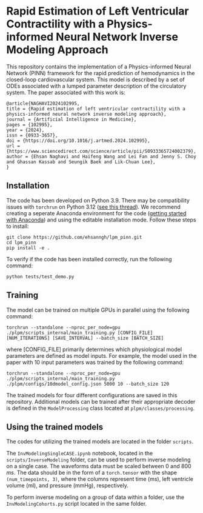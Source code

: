 # Rapid Estimation of Left Ventricular Contractility with a Physics-informed Neural Network Inverse Modeling Approach #

This repository contains the implementation of a Physics-informed Neural Network (PINN) framework for the rapid prediction of hemodynamics in the closed-loop cardiovascular system. This model is described by a set of ODEs associated with a lumped parameter description of the circulatory system. The paper associated with this work is:
```
@article{NAGHAVI2024102995,
title = {Rapid estimation of left ventricular contractility with a physics-informed neural network inverse modeling approach},
journal = {Artificial Intelligence in Medicine},
pages = {102995},
year = {2024},
issn = {0933-3657},
doi = {https://doi.org/10.1016/j.artmed.2024.102995},
url = {https://www.sciencedirect.com/science/article/pii/S0933365724002379},
author = {Ehsan Naghavi and Haifeng Wang and Lei Fan and Jenny S. Choy and Ghassan Kassab and Seungik Baek and Lik-Chuan Lee},
}
```

## Installation ##
The code has been developed on Python 3.9. There may be compatibility issues with `torchrun` on Python 3.12 ([see this thread](https://github.com/pytorch/pytorch/issues/125990)).
We recommend creating a seperate Anaconda environment for the code ([getting started with Anaconda](https://docs.anaconda.com/free/anaconda/getting-started/)) and using the editable installation mode. Follow these steps to install:
```
git clone https://github.com/ehsanngh/lpm_pinn.git
cd lpm_pinn
pip install -e .
```

To verify if the code has been installed correctly, run the following command:
```
python tests/test_demo.py
```

## Training ##
The model can be trained on multiple GPUs in parallel using the following command:
```
torchrun --standalone --nproc_per_node=gpu ./plpm/scripts_internal/main_training.py [CONFIG_FILE] [NUM_ITERATIONS] [SAVE_INTERVAL] --batch_size [BATCH_SIZE]
```
where [CONFIG_FILE] primarily determines which physiological model parameters are defined as model inputs. For example, the model used in the paper with 10 input parameters was trained by the following command:
```
torchrun --standalone --nproc_per_node=gpu ./plpm/scripts_internal/main_training.py ./plpm/configs/10dmodel_config.json 5000 10 --batch_size 120
```
The trained models for four different configurations are saved in this repository. Additional models can be trained after their appropriate decoder is defined in the `ModelProcessing` class located at `plpm/classes/processing`.

## Using the trained models ##
The codes for utilizing the trained models are located in the folder `scripts`.

The `InvModelingSingleCASE.ipynb` notebook, located in the `scripts/InverseModeling` folder, can be used to perform inverse modeling on a single case. The waveforms data must be scaled between $0$ and $800$ $ms$. The data should be in the form of a `torch.tensor` with the shape `(num_timepoints, 3)`, where the columns represent time (ms), left ventricle volume (ml), and pressure (mmHg), respectively.

To perform inverse modeling on a group of data within a folder, use the `InvModelingCohorts.py` script located in the same folder.
